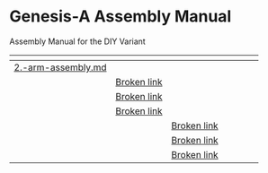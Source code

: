 # Genesis-A Assembly Manual

Assembly Manual for the DIY Variant

<table data-view="cards"><thead><tr><th data-type="content-ref"></th><th data-type="content-ref"></th><th data-type="content-ref"></th><th data-hidden></th><th data-hidden></th><th data-hidden></th><th data-hidden data-type="files"></th></tr></thead><tbody><tr><td><a href="2.-arm-assembly.md">2.-arm-assembly.md</a></td><td></td><td></td><td></td><td></td><td></td><td></td></tr><tr><td></td><td><a href="broken-reference">Broken link</a></td><td></td><td></td><td></td><td></td><td></td></tr><tr><td></td><td><a href="broken-reference">Broken link</a></td><td></td><td></td><td></td><td></td><td></td></tr><tr><td></td><td><a href="broken-reference">Broken link</a></td><td></td><td></td><td></td><td></td><td></td></tr><tr><td></td><td></td><td><a href="broken-reference">Broken link</a></td><td></td><td></td><td></td><td></td></tr><tr><td></td><td></td><td><a href="broken-reference">Broken link</a></td><td></td><td></td><td></td><td></td></tr><tr><td></td><td></td><td><a href="broken-reference">Broken link</a></td><td></td><td></td><td></td><td></td></tr></tbody></table>

##
